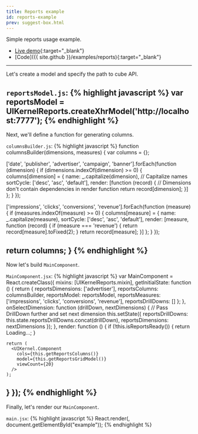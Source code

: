```yaml
---
title: Reports example
id: reports-example
prev: suggest-box.html
---
```


Simple reports usage example.

* [Live demo](/examples/reports/){:target="_blank"}
* [Code]({{ site.github }}/examples/reports){:target="_blank"}

---

Let's create a model and specify the path to cube API.

`reportsModel.js`:
{% highlight javascript %}
var reportsModel = UIKernelReports.createXhrModel('http://localhost:7777');
{% endhighlight %}
---

Next, we'll define a function for generating columns.

`columnsBuilder.js`:
{% highlight javascript %}
function columnsBuilder(dimensions, measures) {
  var columns = {};

  ['date', 'publisher', 'advertiser', 'campaign', 'banner'].forEach(function (dimension) {
    if (dimensions.indexOf(dimension) >= 0) {
      columns[dimension] = {
        name: _.capitalize(dimension), // Capitalize names
        sortCycle: ['desc', 'asc', 'default'],
        render: [function (record) { // Dimensions don't contain dependencies in render function
          return record[dimension];
        }]
      };
    }
  });

  ['impressions', 'clicks', 'conversions', 'revenue'].forEach(function (measure) {
    if (measures.indexOf(measure) >= 0) {
      columns[measure] = {
        name: _.capitalize(measure),
        sortCycle: ['desc', 'asc', 'default'],
        render: [measure, function (record) {
          if (measure === 'revenue') {
            return record[measure].toFixed(2);
          }
          return record[measure];
        }]
      };
    }
  });

  return columns;
}
{% endhighlight %}
---

Now let's build `MainComponent`.

`MainComponent.jsx`:
{% highlight javascript %}
var MainComponent = React.createClass({
  mixins: [UIKernelReports.mixin],
  getInitialState: function () {
    return {
      reportsDimensions: ['advertiser'],
      reportsColumns: columnsBuilder,
      reportsModel: reportsModel,
      reportsMeasures: ['impressions', 'clicks', 'conversions', 'revenue'],
      reportsDrillDowns: []
    };
  },
  onSelectDimension: function (drillDown, nextDimensions) {
    // Pass DrillDown further and set next dimension
    this.setState({
      reportsDrillDowns: this.state.reportsDrillDowns.concat(drillDown),
      reportsDimensions: nextDimensions
    });
  },
  render: function () {
    if (!this.isReportsReady()) {
      return <span>Loading...</span>;
    }

    return (
      <UIKernel.Component
        cols={this.getReportsColumns()}
        model={this.getReportsGridModel()}
        viewCount={20}
      />
    );
  }
});
{% endhighlight %}
---

Finally, let's render our `MainComponent`.

`main.jsx`:
{% highlight javascript %}
React.render(<MainComponent/>, document.getElementById("example"));
{% endhighlight %}
